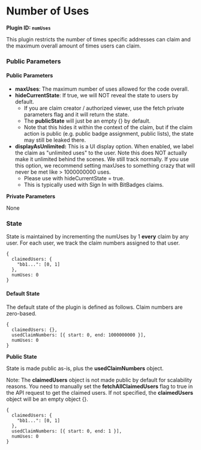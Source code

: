 # Number of Uses

**Plugin ID: `numUses`**

This plugin restricts the number of times specific addresses can claim and the maximum overall amount of times users can claim.

### Public Parameters

#### Public Parameters

* **maxUses**: The maximum number of uses allowed for the code overall.
* **hideCurrentState**: If true, we will NOT reveal the state to users by default.
  * If you are claim creator / authorized viewer, use the fetch private parameters flag and it will return the state.
  * The **publicState** will just be an empty {} by default.
  * Note that this hides it within the context of the claim, but if the claim action is public (e.g. public badge assignment, public lists), the state may still be leaked there.
* **displayAsUnlimited:** This is a UI display option. When enabled, we label the claim as "unlimited uses" to the user. Note this does NOT actually make it unlimited behind the scenes. We still track normally. If you use this option, we recommend setting maxUses to something crazy that will never be met like > 1000000000 uses.
  * Please use with hideCurrentState = true.
  * This is typically used with Sign In with BitBadges claims.

**Private Parameters**

None

### State

State is maintained by incrementing the numUses by 1 **every** claim by any user. For each user, we track the claim numbers assigned to that user.

```
{
  claimedUsers: {
    "bb1...": [0, 1]
  },
  numUses: 0
}
```

#### Default State

The default state of the plugin is defined as follows. Claim numbers are zero-based.

```
{
  claimedUsers: {},
  usedClaimNumbers: [{ start: 0, end: 1000000000 }],
  numUses: 0
}
```

**Public State**

State is made public as-is, plus the **usedClaimNumbers** object.

Note: The **claimedUsers** object is not made public by default for scalability reasons. You need to manually set the **fetchAllClaimedUsers** flag to true in the API request to get the claimed users. If not specified, the **claimedUsers** object will be an empty object {}.

```
{
  claimedUsers: {
    "bb1...": [0, 1]
  },
  usedClaimNumbers: [{ start: 0, end: 1 }],
  numUses: 0
}
```
